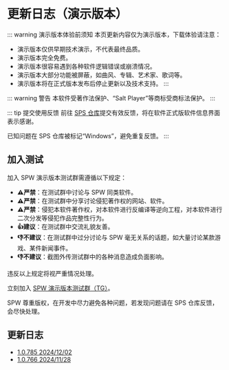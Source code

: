 # 更新日志（演示版本）

::: warning 演示版本体验前须知
本页更新内容仅为演示版本，下载体验请注意：
- 演示版本仅供早期技术演示，不代表最终品质。
- 演示版本完全免费。
- 演示版本很容易遇到各种软件逻辑错误或崩溃情况。
- 演示版本大部分功能被屏蔽，如曲风、专辑、艺术家、歌词等。
- 演示版本将在正式版本发布后停止更新以及技术支持。
:::

::: warning 警告
本软件受著作法保护、“Salt Player”等商标受商标法保护。
:::

::: tip 提交使用反馈
前往 [SPS 仓库](https://github.com/Moriafly/SaltPlayerSource)提交有效反馈，将在软件正式版软件信息界面表示感谢。

已知问题在 SPS 仓库被标记“Windows”，避免重复反馈。
:::

## 加入测试

加入 SPW 演示版本测试群需遵循以下规定：

- **⚠️严禁**：在测试群中讨论与 SPW 同类软件。
- **⚠️严禁**：在测试群中分享讨论侵犯著作权的网站、软件。
- **⚠️严禁**：侵犯本软件著作权，对本软件进行反编译等逆向工程，对本软件进行二次分发等侵犯作品完整性行为。
- **👍建议**：在测试群中交流礼貌友善。
- **👎不建议**：在测试群中过分讨论与 SPW 毫无关系的话题，如大量讨论某款游戏、某件新闻事件。
- **👎不建议**：截图外传测试群中的各种消息造成负面影响。

违反以上规定将视严重情况处理。

立刻加入 [SPW 演示版本测试群（TG）](https://t.me/+iVn5ypF1xf80NGE9)。

SPW 尊重版权，在开发中尽力避免各种问题，若发现问题请在 SPS 仓库反馈，会尽快处理。

## 更新日志

- [1.0.785 2024/12/02](/release/1.0/785)
- [1.0.766 2024/11/28](/release/1.0/766)